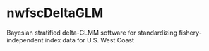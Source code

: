 nwfscDeltaGLM
=============

Bayesian stratified delta-GLMM software for standardizing fishery-independent index data for U.S. West Coast
